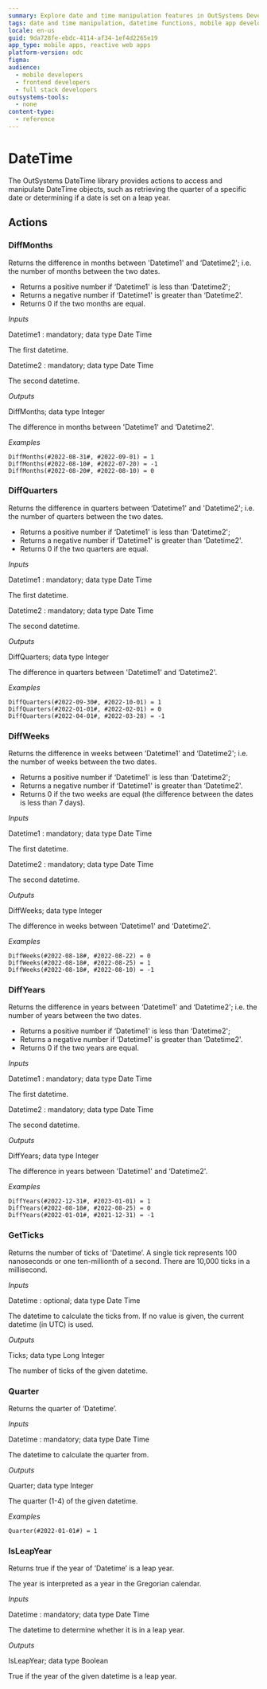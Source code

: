 ```yaml
---
summary: Explore date and time manipulation features in OutSystems Developer Cloud (ODC) with the DateTime library's comprehensive actions.
tags: date and time manipulation, datetime functions, mobile app development, outsystems programming, technical reference
locale: en-us
guid: 9da728fe-ebdc-4114-af34-1ef4d2265e19
app_type: mobile apps, reactive web apps
platform-version: odc
figma:
audience:
  - mobile developers
  - frontend developers
  - full stack developers
outsystems-tools:
  - none
content-type:
  - reference
---
```


# DateTime

The OutSystems DateTime library provides actions to access and manipulate DateTime objects, such as retrieving the quarter of a specific date or determining if a date is set on a leap year.

## Actions

### DiffMonths

Returns the difference in months between 'Datetime1' and ‘Datetime2'; i.e. the number of months between the two dates.

* Returns a positive number if ‘Datetime1' is less than ‘Datetime2';
* Returns a negative number if ‘Datetime1' is greater than ‘Datetime2'.
* Returns 0 if the two months are equal.

_Inputs_    

Datetime1 : mandatory; data type Date Time         

The first datetime.    

 Datetime2 : mandatory; data type Date Time         

The second datetime.

_Outputs_

DiffMonths; data type Integer

The difference in months between 'Datetime1' and ‘Datetime2'.

_Examples_
```
DiffMonths(#2022-08-31#, #2022-09-01) = 1
DiffMonths(#2022-08-10#, #2022-07-20) = -1
DiffMonths(#2022-08-20#, #2022-08-10) = 0
```
### DiffQuarters

Returns the difference in quarters between ‘Datetime1' and 'Datetime2'; i.e. the number of quarters between the two dates.

* Returns a positive number if ‘Datetime1' is less than ‘Datetime2';
* Returns a negative number if ‘Datetime1' is greater than ‘Datetime2'.
* Returns 0 if the two quarters are equal.

_Inputs_     

Datetime1 : mandatory; data type Date Time         

The first datetime.    

 Datetime2 : mandatory; data type Date Time         

The second datetime.

_Outputs_

DiffQuarters; data type Integer

The difference in quarters between 'Datetime1' and ‘Datetime2'.

_Examples_
```
DiffQuarters(#2022-09-30#, #2022-10-01) = 1
DiffQuarters(#2022-01-01#, #2022-02-01) = 0
DiffQuarters(#2022-04-01#, #2022-03-28) = -1
```

### DiffWeeks

Returns the difference in weeks between ‘Datetime1' and ‘Datetime2'; i.e. the number of weeks between the two dates.

* Returns a positive number if ‘Datetime1' is less than ‘Datetime2';
* Returns a negative number if ‘Datetime1' is greater than ‘Datetime2'.
* Returns 0 if the two weeks are equal (the difference between the dates is less than 7 days).

_Inputs_     

Datetime1 : mandatory; data type Date Time         

The first datetime.    

 Datetime2 : mandatory; data type Date Time         

The second datetime.

_Outputs_

DiffWeeks; data type Integer

The difference in weeks between 'Datetime1' and ‘Datetime2'.

_Examples_
```
DiffWeeks(#2022-08-18#, #2022-08-22) = 0
DiffWeeks(#2022-08-18#, #2022-08-25) = 1
DiffWeeks(#2022-08-18#, #2022-08-10) = -1
```

### DiffYears

Returns the difference in years between ‘Datetime1' and ‘Datetime2'; i.e. the number of years between the two dates.

* Returns a positive number if ‘Datetime1' is less than ‘Datetime2';
* Returns a negative number if ‘Datetime1' is greater than ‘Datetime2'.
* Returns 0 if the two years are equal.

_Inputs_     

Datetime1 : mandatory; data type Date Time         

The first datetime.    

 Datetime2 : mandatory; data type Date Time         

The second datetime.

_Outputs_

DiffYears; data type Integer

The difference in years between 'Datetime1' and ‘Datetime2'.

_Examples_
```
DiffYears(#2022-12-31#, #2023-01-01) = 1
DiffYears(#2022-08-18#, #2022-08-25) = 0
DiffYears(#2022-01-01#, #2021-12-31) = -1
```

### GetTicks 

Returns the number of ticks of 'Datetime’. A single tick represents 100 nanoseconds or one ten-millionth of a second. There are 10,000 ticks in a millisecond.

_Inputs_     

Datetime : optional; data type Date Time         

The datetime to calculate the ticks from. If no value is given, the current datetime (in UTC) is used.

_Outputs_

Ticks; data type Long Integer

The number of ticks of the given datetime.

### Quarter

Returns the quarter of ‘Datetime’. 

_Inputs_     

Datetime : mandatory; data type Date Time         

The datetime to calculate the quarter from.

_Outputs_

Quarter; data type Integer

The quarter (1-4) of the given datetime.

_Examples_
```
Quarter(#2022-01-01#) = 1
```

### IsLeapYear 

Returns true if the year of ‘Datetime’ is a leap year.

The year is interpreted as a year in the Gregorian calendar.

_Inputs_

Datetime : mandatory; data type Date Time         

The datetime to determine whether it is in a leap year.

_Outputs_

IsLeapYear; data type Boolean

True if the year of the given datetime is a leap year.
